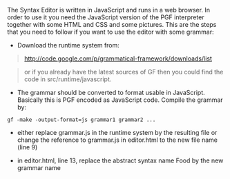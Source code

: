 The Syntax Editor is written in JavaScript and runs in a web browser. In order to use it you need the JavaScript version of the PGF interpreter together with some HTML and CSS and some pictures. This are the steps that you need to follow if you want to use the editor with some grammar:

  * Download the runtime system from:

> http://code.google.com/p/grammatical-framework/downloads/list

> or if you already have the latest sources of GF then you could find the code in src/runtime/javascript.

  * The grammar should be converted to format usable in JavaScript. Basically this is PGF encoded as JavaScript code. Compile the grammar by:
```
gf -make -output-format=js grammar1 grammar2 ...
```

  * either replace grammar.js in the runtime system by the resulting file or change the reference to grammar.js in editor.html to the new file name (line 9)

  * in editor.html, line 13, replace the abstract syntax name Food by the new grammar name
